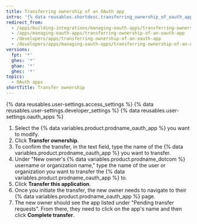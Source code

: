 ```yaml
---
title: Transferring ownership of an OAuth app
intro: '{% data reusables.shortdesc.transferring_ownership_of_oauth_apps %}'
redirect_from:
  - /apps/building-integrations/managing-oauth-apps/transferring-ownership-of-an-oauth-app
  - /apps/managing-oauth-apps/transferring-ownership-of-an-oauth-app
  - /developers/apps/transferring-ownership-of-an-oauth-app
  - /developers/apps/managing-oauth-apps/transferring-ownership-of-an-oauth-app
versions:
  fpt: '*'
  ghes: '*'
  ghae: '*'
  ghec: '*'
topics:
  - OAuth apps
shortTitle: Transfer ownership
---
```

{% data reusables.user-settings.access_settings %}
{% data reusables.user-settings.developer_settings %}
{% data reusables.user-settings.oauth_apps %}
1. Select the {% data variables.product.prodname_oauth_app %} you want to modify.
1. Click **Transfer ownership**.
1. To confirm the transfer, in the text field, type the name of the {% data variables.product.prodname_oauth_app %} you want to transfer.
1. Under "New owner's {% data variables.product.prodname_dotcom %} username or organization name," type the name of the user or organization you want to transfer the {% data variables.product.prodname_oauth_app %} to.
1. Click **Transfer this application**.
1. Once you initiate the transfer, the new owner needs to navigate to their {% data variables.product.prodname_oauth_app %} page.
1. The new owner should see the app listed under "Pending transfer requests". From there, they need to click on the app's name and then click **Complete transfer**.
